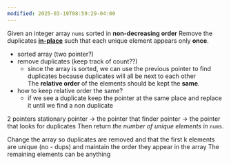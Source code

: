 ```yaml
---
modified: 2025-03-19T08:59:29-04:00
---
```



Given an integer array `nums` sorted in **non-decreasing order** 
Remove the duplicates [**in-place**](https://en.wikipedia.org/wiki/In-place_algorithm) such that each unique element appears only **once**.
- sorted array (two pointer?)
- remove duplicates (keep track of count??)
	- since the array is sorted, we can use the previous pointer to find duplicates because duplicates will all be next to each other
The **relative order** of the elements should be kept the **same**.
- how to keep relative order the same?
	- if we see a duplicate keep the pointer at the same place and replace it until we find a non duplicate

2 pointers
stationary pointer -> the pointer that 
finder pointer -> the pointer that looks for duplicates
Then return _the number of unique elements in_ `nums`.

Change the array so duplicates are removed and that the first k elements are unique (no - dups) and maintain the order they appear in the array
The remaining elements can be anything
